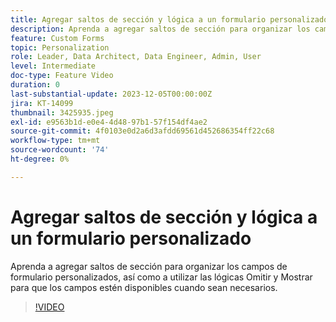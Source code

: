 ```yaml
---
title: Agregar saltos de sección y lógica a un formulario personalizado
description: Aprenda a agregar saltos de sección para organizar los campos de formulario personalizados, así como a utilizar las lógicas Omitir y Mostrar para que los campos estén disponibles cuando sean necesarios.
feature: Custom Forms
topic: Personalization
role: Leader, Data Architect, Data Engineer, Admin, User
level: Intermediate
doc-type: Feature Video
duration: 0
last-substantial-update: 2023-12-05T00:00:00Z
jira: KT-14099
thumbnail: 3425935.jpeg
exl-id: e9563b1d-e0e4-4d48-97b1-57f154df4ae2
source-git-commit: 4f0103e0d2a6d3afdd69561d452686354ff22c68
workflow-type: tm+mt
source-wordcount: '74'
ht-degree: 0%

---
```


# Agregar saltos de sección y lógica a un formulario personalizado

Aprenda a agregar saltos de sección para organizar los campos de formulario personalizados, así como a utilizar las lógicas Omitir y Mostrar para que los campos estén disponibles cuando sean necesarios.

>[!VIDEO](https://video.tv.adobe.com/v/3425935/?quality=12&learn=on)
